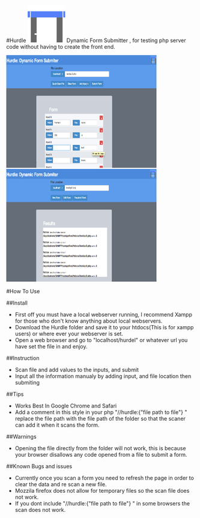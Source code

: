 #Hurdle  <img src="https://raw.githubusercontent.com/ksparakis/Hurdle/master/default_app_logo.png" width="100px" height="100px"/>
Dynamic Form Submitter , for testing php server code without having to create the front end.

 <img src="https://github.com/ksparakis/Hurdle/blob/master/Screenshot%202014-08-01%2017.40.42.png" width="400px" height="300px"/>  
 
 <img src="https://github.com/ksparakis/Hurdle/blob/master/Screenshot%202014-08-01%2017.41.03.png" width="400px" height="300px"/>
 
 
#How To Use

##Install
* First off you must have a local webserver running, I recommend Xampp for those who don't know anything about local webservers.
* Download the Hurdle folder and save it to your htdocs(This is for xampp users) or where ever your webserver is set.
* Open a web browser and go to "localhost/hurdel" or whatever url you have set the file in and enjoy.

##Instruction
* Scan file and add values to the inputs, and submit
* Input all the information manualy by adding input, and file location then submiting

##Tips
* Works Best In Google Chrome and Safari
* Add a comment in this style in your php "//hurdle:{"file path to file"} "  replace the file path with the file path of the folder so that the scaner can add it when it scans the form.


##Warnings
- Opening the file directly from the folder will not work, this is because your browser disallows any code opened from a file to submit a form.

##Known Bugs and issues
* Currently once you scan a form you need to refresh the page in order to clear the data and re scan a new file.
* Mozzila firefox does not allow for temporary files so the scan file does not work.
* If you dont include "//hurdle:{"file path to file"} " in some browsers the scan does not work.

